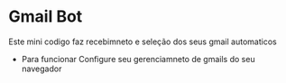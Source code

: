 # Gmail Bot

Este mini codigo faz recebimneto e seleção dos seus gmail automaticos 

 * Para funcionar Configure seu gerenciamneto de gmails do seu navegador 
